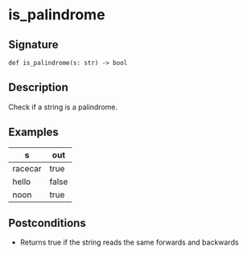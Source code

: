 # is_palindrome

## Signature
```
def is_palindrome(s: str) -> bool
```

## Description
Check if a string is a palindrome.

## Examples
| s | out |
|---|-----|
| racecar | true |
| hello | false |
| noon | true |

## Postconditions
- Returns true if the string reads the same forwards and backwards
